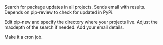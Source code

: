 Search for package updates in all projects.
Sends email with results.
Depends on pip-review to check for updated in PyPi.

Edit pip-new and specify the directory where your projects live.
Adjust the maxdepth of the search if needed.
Add your email details.

Make it a cron job.
